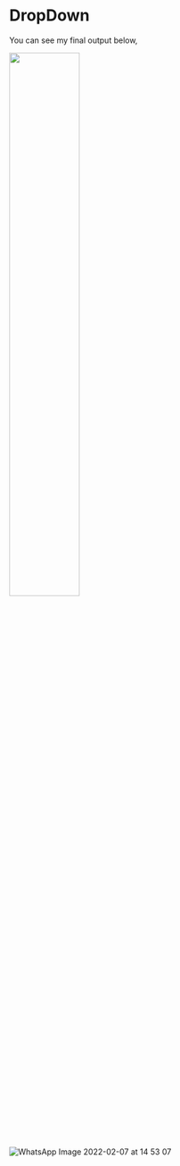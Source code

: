 # DropDown

You can see my final output below,

<img src="https://user-images.githubusercontent.com/55725137/157821080-89093638-993a-41fb-a029-b7af2dc32fd3.jpeg" width=50% height=50%>

![WhatsApp Image 2022-02-07 at 14 53 07](https://user-images.githubusercontent.com/55725137/157821108-16ec0c2f-aac5-49b9-96b8-2506a640431b.jpeg)
